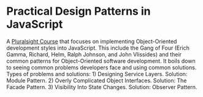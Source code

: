 <h1>Practical Design Patterns in JavaScript</h1>

<p>A <a href="https://app.pluralsight.com/library/courses/javascript-practical-design-patterns/table-of-contents">Pluralsight Course</a> that focuses on implementing Object-Oriented development styles into JavaScript. This include the Gang of Four (Erich Gamma, Richard, Helm, Ralph Johnson, and John Vlissides) and their common patterns for Object-Oriented software development. It boils down to seeing common problems developers face and using common solutions. Types of problems and solutions: 1) Designing Service Layers. Solution: Module Pattern. 2) Overly Complicated Object Interfaces. Solution: The Facade Pattern. 3) Visibility Into State Changes. Solution: Observer Pattern.</p>
